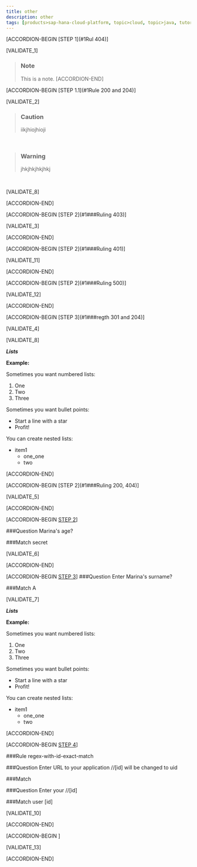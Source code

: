 ```yaml
---
title: other
description: other
tags: [products>sap-hana-cloud-platform, topic>cloud, topic>java, tutorial>intermediate, tutorial>bigData]
---
```


[ACCORDION-BEGIN [STEP 1](#1Rul 404)]

[VALIDATE_1]

>### Note
>This is a note. 
[ACCORDION-END]

[ACCORDION-BEGIN [STEP 1.1](#1Rule 200 and 204)]

[VALIDATE_2]

>### Caution
>iikjhiojhioji

&nbsp;

>### Warning
>jhkjhkjhkjhkj

&nbsp;

[VALIDATE_8]

[ACCORDION-END] 

[ACCORDION-BEGIN [STEP 2](#1###Ruling 403)] 

[VALIDATE_3]

[ACCORDION-END] 

[ACCORDION-BEGIN [STEP 2](#1###Ruling 401)] 

[VALIDATE_11]

[ACCORDION-END] 

[ACCORDION-BEGIN [STEP 2](#1###Ruling 500)] 

[VALIDATE_12]

[ACCORDION-END] 

[ACCORDION-BEGIN [STEP 3](#1###regth 301 and 204)]

[VALIDATE_4]

[VALIDATE_8]

***Lists***

  **Example:** 
  
Sometimes you want numbered lists:

1. One
2. Two 
3. Three

Sometimes you want bullet points:

* Start a line with a star
* Profit!

You can create nested lists: 

* item1
    * one_one
    * two

[ACCORDION-END] 

[ACCORDION-BEGIN [STEP 2](#1###Ruling 200, 404)]

[VALIDATE_5]

[ACCORDION-END] 

[ACCORDION-BEGIN [STEP 2](#1###Ruleregex-substring)]

###Question
Marina's age?

###Match
secret

[VALIDATE_6]

[ACCORDION-END] 

[ACCORDION-BEGIN [STEP 3](#1###regex-begins-with)]
###Question
Enter Marina's surname?

###Match
A

[VALIDATE_7]

***Lists***

  **Example:** 
  
Sometimes you want numbered lists:

1. One
2. Two 
3. Three

Sometimes you want bullet points:

* Start a line with a star
* Profit!

You can create nested lists: 

* item1
    * one_one
    * two

[ACCORDION-END] 

[ACCORDION-BEGIN [STEP 4](#1###regex-with-id-exact-match)]

###Rule
regex-with-id-exact-match

###Question
Enter URL to your application //[id] will be changed to uid

###Match

###Question
Enter your  //[id] 

###Match
user [id]

[VALIDATE_10]

[ACCORDION-END] 


[ACCORDION-BEGIN [](match)]

[VALIDATE_13]

[ACCORDION-END] 



